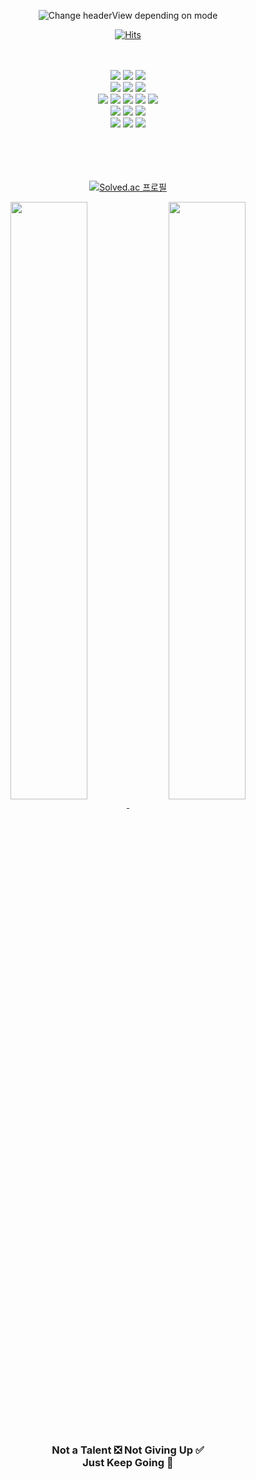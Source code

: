 <p align="center">
    <picture>
      <source media="(prefers-color-scheme: light)" srcset="https://capsule-render.vercel.app/api?type=slice&color=gradient&customColorList=4&height=270&text=DCherish&fontAlignY=81&fontSize=70&desc=iOS%20Developer&descSize=25&descAlignY=96&fontColor=25292E&animation=twinkling">
      <img alt="Change headerView depending on mode" src="https://capsule-render.vercel.app/api?type=slice&color=0:E29B85,30:E5CD8B,60:9ED8AC,100:86DFF9&height=270&text=DCherish&fontAlignY=81&fontSize=70&desc=iOS%20Developer&descSize=25&descAlignY=96&fontColor=CAD1D8&animation=twinkling">
    </picture>
</p>

<!-- If you want to copy my code, Plz Give a ⭐️ for me 😀. That's All :) -->
<!-- If you want to fork this markdown, Just give me a ⭐️. Is it Simple, Right? -->

<div align="center">

[![Hits](https://hits.seeyoufarm.com/api/count/incr/badge.svg?url=https%3A%2F%2Fgithub.com%2Fdcherish&count_bg=%23888888&title_bg=%23444444&icon=&icon_color=%23000000&title=hits&edge_flat=false)](https://hits.seeyoufarm.com)  

<br>
<br>

<!-- If you want to copy my code, Plz Give a ⭐️ for me 😀. That's All :) -->
<!-- If you want to fork this markdown, Just give me a ⭐️. Is it Simple, Right? -->

<img src="https://img.shields.io/badge/iOS-4B4B4C?&style=for-the-badge&logo=ios&logoColor=white" />
<img src="https://img.shields.io/badge/swift-F05138?&style=for-the-badge&logo=swift&logoColor=white" />
<img src="https://img.shields.io/badge/xcode-147EFB?&style=for-the-badge&logo=xcode&logoColor=white" />

<br>

<img src="https://img.shields.io/badge/c++-00599C?&style=for-the-badge&logo=c%2B%2B&logoColor=white" />
<img src="https://img.shields.io/badge/visual%20studio-5C2D91?&style=for-the-badge&logo=visual%20studio&logoColor=white" />
<img src="https://img.shields.io/badge/visual%20studio%20code-007ACC?&style=for-the-badge&logo=visual%20studio%20code&logoColor=white" />

<br>

<img src="https://img.shields.io/badge/android-3DDC84?&style=for-the-badge&logo=android&logoColor=white" />
<img src="https://img.shields.io/badge/kotlin-7F52FF?&style=for-the-badge&logo=kotlin&logoColor=white" />
<img src="https://img.shields.io/badge/android%20studio-3DDC84?&style=for-the-badge&logo=android%20studio&logoColor=white" />
<img src="https://img.shields.io/badge/java-007396?&style=for-the-badge&logo=java&logoColor=white" />
<img src="https://img.shields.io/badge/intellij%20idea-000000?&style=for-the-badge&logo=intellij%20idea&logoColor=white" />

<br>

<img src="https://img.shields.io/badge/tensorflow-FF6F00?&style=for-the-badge&logo=tensorflow&logoColor=white" />
<img src="https://img.shields.io/badge/python-3776AB?&style=for-the-badge&logo=python&logoColor=white" />
<img src="https://img.shields.io/badge/jupyter%20notebook-F37626?&style=for-the-badge&logo=jupyter&logoColor=white" />

<br>

<img src="https://img.shields.io/badge/unity3d-E0E1E2?&style=for-the-badge&logo=unity&logoColor=black" />
<img src="https://img.shields.io/badge/c%23-239120?&style=for-the-badge&logo=csharp&logoColor=white" />
<img src="https://img.shields.io/badge/sketchup-005F9E?&style=for-the-badge&logo=sketchup&logoColor=white" />  

<br>
<br>
<br>
<br>
<br>

<!-- If you want to copy my code, Plz Give a ⭐️ for me 😀. That's All :) -->
<!-- If you want to fork this markdown, Just give me a ⭐️. Is it Simple, Right? -->

[![Solved.ac 프로필](http://mazassumnida.wtf/api/v2/generate_badge?boj=dcherish)](https://solved.ac/dcherish)  

<a href="https://github.com/DCherish/github-readme-stats-sigma-five">
  <img align="center" src="https://github-readme-stats-sigma-five.vercel.app/api?username=DCherish&show_icons=true&theme=dark&hide_border=true&bg_color=42,99C38A,65AEC7,67A596&line_height=31&text_color=FFFFFF&border_radius=10" width=49.5% />
</a>
<a href="https://github.com/DCherish/github-readme-stats-sigma-five">
  <img align="center" src="https://github-readme-stats-sigma-five.vercel.app/api/top-langs/?username=DCherish&hide=c%23,cmake,c,java&layout=compact&theme=dark&hide_border=true&bg_color=42,99C38A,65AEC7,67A596&text_color=FFFFFF&border_radius=10" width=49.5% />
</a>

<br>
<br>
<br>

</div>

<!-- If you want to copy my code, Plz Give a ⭐️ for me 😀. That's All :) -->
<!-- If you want to fork this markdown, Just give me a ⭐️. Is it Simple, Right? -->

<h3 align="center">
Not a Talent ❎ Not Giving Up ✅  
<br>
Just Keep Going 🤙
</h3>

<!-- If you want to copy my code, Plz Give a ⭐️ for me 😀. That's All :) -->
<!-- If you want to fork this markdown, Just give me a ⭐️. Is it Simple, Right? -->